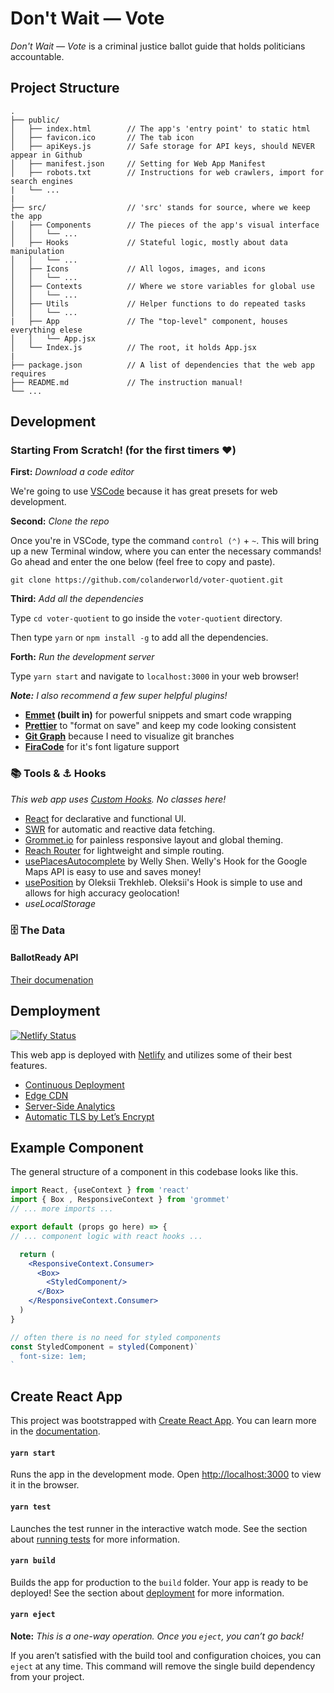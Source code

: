 # Don't Wait — Vote

_Don't Wait — Vote_ is a criminal justice ballot guide that holds politicians accountable.

## Project Structure

```
.
├── public/
│   ├── index.html        // The app's 'entry point' to static html
│   ├── favicon.ico       // The tab icon
│   ├── apiKeys.js        // Safe storage for API keys, should NEVER appear in Github
│   ├── manifest.json     // Setting for Web App Manifest
│   ├── robots.txt        // Instructions for web crawlers, import for search engines
|   └── ...
|
├── src/                  // 'src' stands for source, where we keep the app
│   ├── Components        // The pieces of the app's visual interface
│   │   └── ...
│   ├── Hooks             // Stateful logic, mostly about data manipulation
│   │   └── ...
│   ├── Icons             // All logos, images, and icons
│   │   └── ...
│   ├── Contexts          // Where we store variables for global use
│   │   └── ...
│   ├── Utils             // Helper functions to do repeated tasks
│   │   └── ...
|   ├── App               // The "top-level" component, houses everything elese
│   │   └── App.jsx
│   └── Index.js          // The root, it holds App.jsx
|
├── package.json          // A list of dependencies that the web app requires
├── README.md             // The instruction manual!
└── ...
```

## Development

### Starting From Scratch! (for the first timers ❤️)

**First:** _Download a code editor_

We're going to use [VSCode](https://code.visualstudio.com/) because it has great presets for web development.

**Second:** _Clone the repo_

Once you're in VSCode, type the command `control (⌃)` + `~`. This will bring up a new Terminal window, where you can enter the necessary commands! Go ahead and enter the one below (feel free to copy and paste).

`git clone https://github.com/colanderworld/voter-quotient.git`

**Third:** _Add all the dependencies_

Type `cd voter-quotient` to go inside the `voter-quotient` directory.

Then type `yarn` or `npm install -g` to add all the dependencies.

**Forth:** _Run the development server_

Type `yarn start` and navigate to `localhost:3000` in your web browser!

_**Note:** I also recommend a few super helpful plugins!_

- **[Emmet](https://www.emmet.io/) (built in)** for powerful snippets and smart code wrapping
- **[Prettier](https://github.com/prettier/prettier-vscode)** to "format on save" and keep my code looking consistent
- **[Git Graph](https://github.com/mhutchie/vscode-git-graph)** because I need to visualize git branches
- **[FiraCode](https://github.com/tonsky/FiraCode/wiki/VS-Code-Instructions)** for it's font ligature support

### 📚 Tools & ⚓️ Hooks

_This web app uses [Custom Hooks](https://reactjs.org/docs/hooks-custom.html). No classes here!_

- [React](https://reactjs.org/) for declarative and functional UI.
- [SWR](https://swr.vercel.app/) for automatic and reactive data fetching.
- [Grommet.io](https://v2.grommet.io/components) for painless responsive layout and global theming.
- [Reach Router](https://reach.tech/router) for lightweight and simple routing.
- [usePlacesAutocomplete](https://github.com/wellyshen/use-places-autocomplete) by Welly Shen. Welly's Hook for the Google Maps API is easy to use and saves money!
- [usePosition](https://github.com/trekhleb/use-position) by Oleksii Trekhleb. Oleksii's Hook is simple to use and allows for high accuracy geolocation!
- _useLocalStorage_

### 🗄 The Data

#### BallotReady API

[Their documenation](https://developers.civicengine.com/docs/api)

## Demployment

[![Netlify Status](https://api.netlify.com/api/v1/badges/e8e24797-a3f1-4190-9ea1-03f3ecf72326/deploy-status)](https://app.netlify.com/sites/vote4change/deploys)

This web app is deployed with [Netlify](https://www.netlify.com/) and utilizes some of their best features.

- [Continuous Deployment](https://www.netlify.com/products/build/)
- [Edge CDN](https://www.netlify.com/products/edge/)
- [Server-Side Analytics](https://www.netlify.com/products/analytics/)
- [Automatic TLS by Let’s Encrypt](https://docs.netlify.com/domains-https/https-ssl/)

## Example Component

The general structure of a component in this codebase looks like this.

```jsx
import React, {useContext } from 'react'
import { Box , ResponsiveContext } from 'grommet'
// ... more imports ...

export default (props go here) => {
// ... component logic with react hooks ...

  return (
    <ResponsiveContext.Consumer>
      <Box>
        <StyledComponent/>
      </Box>
    </ResponsiveContext.Consumer>
  )
}

// often there is no need for styled components
const StyledComponent = styled(Component)`
  font-size: 1em;
`

```

## Create React App

This project was bootstrapped with [Create React App](https://github.com/facebook/create-react-app). You can learn more in the [documentation](https://facebook.github.io/create-react-app/docs/getting-started).

#### `yarn start`

Runs the app in the development mode. Open [http://localhost:3000](http://localhost:3000) to view it in the browser.

#### `yarn test`

Launches the test runner in the interactive watch mode. See the section about [running tests](https://facebook.github.io/create-react-app/docs/running-tests) for more information.

#### `yarn build`

Builds the app for production to the `build` folder. Your app is ready to be deployed! See the section about [deployment](https://facebook.github.io/create-react-app/docs/deployment) for more information.

#### `yarn eject`

**Note:** _This is a one-way operation. Once you `eject`, you can’t go back!_

If you aren’t satisfied with the build tool and configuration choices, you can `eject` at any time. This command will remove the single build dependency from your project.
